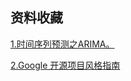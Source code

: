 ## 资料收藏

[1.时间序列预测之ARIMA。](https://www.biaodianfu.com/arima.html)

[2.Google 开源项目风格指南](https://zh-google-styleguide.readthedocs.io/en/latest/contents/)
